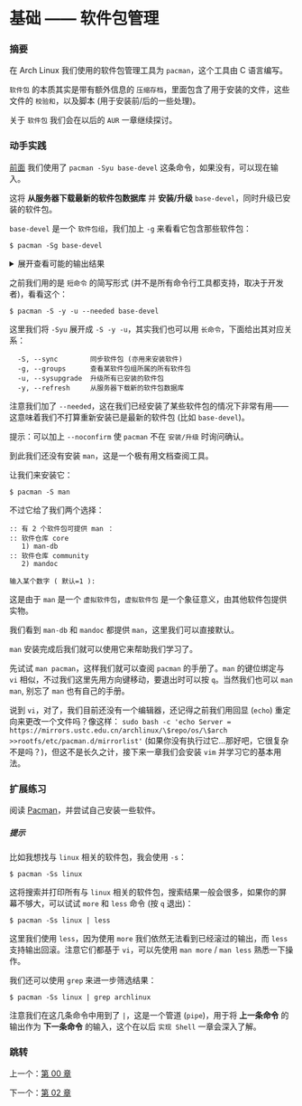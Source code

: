 # 基础 —— 软件包管理

### 摘要

在 Arch Linux 我们使用的软件包管理工具为
`pacman`，这个工具由 C 语言编写。

`软件包` 的本质其实是带有额外信息的
`压缩存档`，里面包含了用于安装的文件，这些文件的
`校验和`，以及脚本
(用于安装前/后的一些处理)。

关于 `软件包` 我们会在以后的 `AUR`
一章继续探讨。

### 动手实践

[前面](https://github.com/supdrewin/linux-tutorials/blob/master/README.md)
我们使用了 `pacman -Syu base-devel` 这条命令，如果没有，可以现在输入。

这将 **从服务器下载最新的软件包数据库**
并 **安装/升级** `base-devel`，同时升级已安装的软件包。

`base-devel` 是一个 `软件包组`，我们加上 `-g`
来看看它包含那些软件包：

``` shell
$ pacman -Sg base-devel
```

<details>
  <summary>展开查看可能的输出结果</summary>
  <pre><code>
    base-devel autoconf
    base-devel automake
    base-devel binutils
    base-devel bison
    base-devel fakeroot
    base-devel file
    base-devel findutils
    base-devel flex
    base-devel gawk
    base-devel gcc
    base-devel gettext
    base-devel grep
    base-devel groff
    base-devel gzip
    base-devel libtool
    base-devel m4
    base-devel make
    base-devel pacman
    base-devel patch
    base-devel pkgconf
    base-devel sed
    base-devel sudo
    base-devel texinfo
    base-devel which
  </code></pre>
</details>

之前我们用的是 `短命令` 的简写形式
(并不是所有命令行工具都支持，取决于开发者)，看看这个：

``` shell
$ pacman -S -y -u --needed base-devel
```

这里我们将 `-Syu` 展开成 `-S -y -u`，其实我们也可以用
`长命令`，下面给出其对应关系：

```
  -S, --sync        同步软件包 (亦用来安装软件)
  -g, --groups      查看某软件包组所属的所有软件包
  -u, --sysupgrade  升级所有已安装的软件包
  -y, --refresh     从服务器下载新的软件包数据库
```

注意我们加了 `--needed`，这在我们已经安装了某些软件包的情况下非常有用——
这意味着我们不打算重新安装已是最新的软件包 (比如 `base-devel`)。

提示：可以加上 `--noconfirm` 使 `pacman` 不在 `安装/升级` 时询问确认。

到此我们还没有安装 `man`，这是一个极有用文档查阅工具。

让我们来安装它：

``` shell
$ pacman -S man
```

不过它给了我们两个选择：

```
:: 有 2 个软件包可提供 man ：
:: 软件仓库 core
   1) man-db
:: 软件仓库 community
   2) mandoc

输入某个数字 ( 默认=1 ):
```

这是由于 `man` 是一个 `虚拟软件包`，`虚拟软件包`
是一个象征意义，由其他软件包提供实物。

我们看到 `man-db` 和 `mandoc` 都提供
`man`，这里我们可以直接默认。

`man` 安装完成后我们就可以使用它来帮助我们学习了。

先试试 `man pacman`，这样我们就可以查阅 `pacman` 的手册了。`man` 的键位绑定与
`vi` 相似，不过我们这里先用方向键移动，要退出时可以按 `q`。当然我们也可以
`man man`, 别忘了 `man` 也有自己的手册。

说到 `vi`，对了，我们目前还没有一个编辑器，还记得之前我们用回显
(`echo`) 重定向来更改一个文件吗？像这样：
`sudo bash -c 'echo Server = https://mirrors.ustc.edu.cn/archlinux/\$repo/os/\$arch >>rootfs/etc/pacman.d/mirrorlist'`
(如果你没有执行过它...那好吧，它很复杂不是吗？)，但这不是长久之计，接下来一章我们会安装
`vim` 并学习它的基本用法。

### 扩展练习

阅读 [Pacman](https://wiki.archlinux.org/title/Pacman)，并尝试自己安装一些软件。

##### 提示

比如我想找与 `linux` 相关的软件包，我会使用 `-s`：

``` shell
$ pacman -Ss linux
```

这将搜索并打印所有与 `linux` 相关的软件包，搜索结果一般会很多，如果你的屏幕不够大，可以试试
`more` 和 `less` 命令 (按 `q` 退出)：

``` shell
$ pacman -Ss linux | less
```

这里我们使用 `less`，因为使用 `more` 我们依然无法看到已经滚过的输出，而
`less` 支持输出回滚。注意它们都基于 `vi`，可以先使用 `man more` /
`man less` 熟悉一下操作。

我们还可以使用 `grep` 来进一步筛选结果：

``` shell
$ pacman -Ss linux | grep archlinux
```

注意我们在这几条命令中用到了 `|`，这是一个管道 (`pipe`)，用于将 **上一条命令**
的输出作为 **下一条命令** 的输入，这个在以后 `实现 Shell` 一章会深入了解。

### 跳转

上一个：[第 00 章](https://github.com/supdrewin/linux-tutorials/blob/master/ch-00.md)

下一个：[第 02 章](https://github.com/supdrewin/linux-tutorials/blob/master/ch-02.md)
